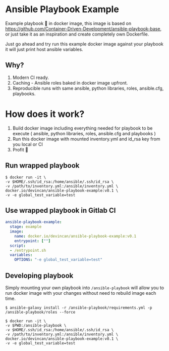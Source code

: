 # Ansible Playbook Example

Example playbook 🎁 in docker image, this image is based on https://github.com/Container-Driven-Development/ansible-playbook-base, or just take it as an inspiration and create completely own Dockerfile. 

Just go ahead and try run this example docker image against your playbook it will just print host ansible variables.

## Why?

1. Modern CI ready.
2. Caching - Ansible roles baked in docker image upfront.
3. Reproducible runs with same ansible, python libraries, roles, ansible.cfg, playbooks.

# How does it work?

1. Build docker image including everything needed for playbook to be execute ( ansible, python libraries, roles, ansible.cfg and playbooks )
2. Run this docker image with mounted inventory.yml and id_rsa key from you local or CI
3. Profit 🎩

## Run wrapped playbook

```
$ docker run -it \
-v $HOME/.ssh/id_rsa:/home/ansible/.ssh/id_rsa \
-v /path/to/inventory.yml:/ansible/inventory.yml \
docker.io/devincan/ansible-playbook-example:v0.1 \
-v -e global_test_variable=test
```

## Use wrapped playbook in Gitlab CI

```yaml
ansible-playbook-example:
  stage: example
  image: 
    name: docker.io/devincan/ansible-playbook-example:v0.1
    entrypoint: [""]
  script:
  - /entrypoint.sh
  variables:
    OPTIONS: "-e global_test_variable=test"
```

## Developing playbook

Simply mounting your own playbook into `/ansible-playbook` will allow you to run docker image with your changes without need to rebuild image each time.

```
$ ansible-galaxy install -r /ansible-playbook/requirements.yml -p /ansible-playbook/roles --force

$ docker run -it \
-v $PWD:/ansible-playbook \
-v $HOME/.ssh/id_rsa:/home/ansible/.ssh/id_rsa \
-v /path/to/inventory.yml:/ansible/inventory.yml \
docker.io/devincan/ansible-playbook-example:v0.1 \
-v -e global_test_variable=test
```

